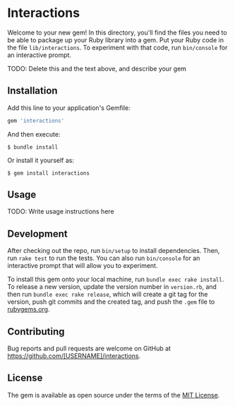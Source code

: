 # Interactions

Welcome to your new gem! In this directory, you'll find the files you need to be able to package up your Ruby library into a gem. Put your Ruby code in the file `lib/interactions`. To experiment with that code, run `bin/console` for an interactive prompt.

TODO: Delete this and the text above, and describe your gem

## Installation

Add this line to your application's Gemfile:

```ruby
gem 'interactions'
```

And then execute:

    $ bundle install

Or install it yourself as:

    $ gem install interactions

## Usage

TODO: Write usage instructions here

## Development

After checking out the repo, run `bin/setup` to install dependencies. Then, run `rake test` to run the tests. You can also run `bin/console` for an interactive prompt that will allow you to experiment.

To install this gem onto your local machine, run `bundle exec rake install`. To release a new version, update the version number in `version.rb`, and then run `bundle exec rake release`, which will create a git tag for the version, push git commits and the created tag, and push the `.gem` file to [rubygems.org](https://rubygems.org).

## Contributing

Bug reports and pull requests are welcome on GitHub at https://github.com/[USERNAME]/interactions.

## License

The gem is available as open source under the terms of the [MIT License](https://opensource.org/licenses/MIT).
